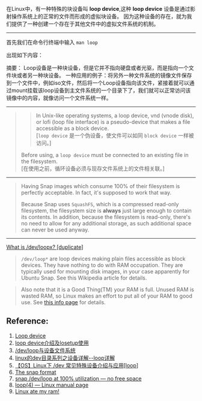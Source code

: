 
在Linux中，有一种特殊的块设备叫 **loop device**,这种 **loop device** 设备是通过影射操作系统上的正常的文件而形成的虚拟块设备。
因为这种设备的存在，就为我们提供了一种创建一个存在于其他文件中的虚拟文件系统的机制。

---
首先我们在命令行终端中输入 `man loop`

出现如下内容：

摘要： 
Loop设备是一种块设备，但是它并不指向硬盘或者光驱，而是指向一个文件块或者另一种块设备。
一种应用的例子：将另外一种文件系统的镜像文件保存到一个文件中，例如iso文件，然后将一个Loop设备指向该文件，紧接着就可以通过mount挂载该loop设备到主文件系统的一个目录下了，我们就可以正常访问该镜像中的内容，就像访问一个文件系统一样。

---
>> In Unix-like operating systems, a loop device, vnd (vnode disk), or lofi (loop file interface) is a pseudo-device that makes a file accessible as a block device.      
> [`loop device` 是一个伪设备，使文件可以如同 `block device` 一样被访问。]
> 
> Before using, a `loop device` must be connected to an existing file in the filesystem.        
> [在使用之前，循环设备必须与现存文件系统上的文件相关联。]

---
> Having Snap images which consume 100% of their filesystem is perfectly acceptable. In fact, it's supposed to work that way.
>
> Because Snap uses `SquashFS`, which is a compressed read-only filesystem, the filesystem size is **always** just large enough to contain its contents.
> In addition, because the filesystem is read-only, there's no need to allow for any additional storage, as such additional space can never be used anyway.

---
[What is /dev/loopx? [duplicate]](https://askubuntu.com/questions/906581/what-is-dev-loopx)

> `/dev/loop*` are loop devices making plain files accessible as block devices. They have nothing to do with RAM occupation. 
> They are typically used for mounting disk images, in your case apparently for Ubuntu Snap. See this Wikipedia article for details.

> Also note that it is a Good Thing(TM) your RAM is full. Unused RAM is wasted RAM, so Linux makes an effort to put all of your RAM to good use. 
> See [this info page](https://www.linuxatemyram.com/) for details.


## Reference:
1. [Loop device](https://en.wikipedia.org/wiki/Loop_device)
2. [loop device介绍及losetup使用](https://blog.51cto.com/wushank/1212647)
3. [/dev/loop与设备文件系统](https://blog.csdn.net/trochiluses/article/details/9988791)
4. [linux的dev目录系列之设备详解--loop详解](https://blog.csdn.net/lengye7/article/details/80247437?utm_medium=distribute.pc_relevant.none-task-blog-BlogCommendFromBaidu-5.edu_weight&depth_1-utm_source=distribute.pc_relevant.none-task-blog-BlogCommendFromBaidu-5.edu_weight)
5. [【OS】Linux下 /dev 常见特殊设备介绍与应用[loop] ](http://blog.itpub.net/26736162/viewspace-2142668/)
6. [The snap format](https://snapcraft.io/docs/snap-format)
7. [snap /dev/loop at 100% utilization — no free space](https://unix.stackexchange.com/questions/406534/snap-dev-loop-at-100-utilization-no-free-space)
8. [loop(4) — Linux manual page](https://man7.org/linux/man-pages/man4/loop.4.html)
9. [Linux ate my ram!](https://www.linuxatemyram.com/)
